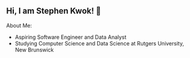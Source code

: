 ## Hi, I am Stephen Kwok! 👋

About Me:
- Aspiring Software Engineer and Data Analyst
- Studying Computer Science and Data Science at Rutgers University, New Brunswick
